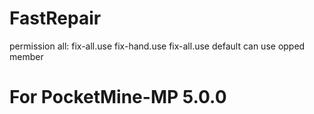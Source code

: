 # FastRepair
permission all:
fix-all.use
fix-hand.use
fix-all.use 
default can use opped member 
# For PocketMine-MP 5.0.0
